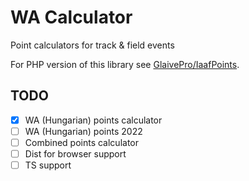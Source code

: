 # WA Calculator

Point calculators for track & field events

For PHP version of this library see [GlaivePro/IaafPoints](https://github.com/GlaivePro/IaafPoints).

## TODO

- [x] WA (Hungarian) points calculator
- [ ] WA (Hungarian) points 2022
- [ ] Combined points calculator
- [ ] Dist for browser support
- [ ] TS support
